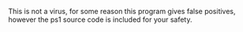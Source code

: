 This is not a virus, for some reason this program gives false positives, however the ps1 source code is included for your safety. 
